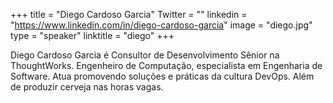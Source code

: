 +++ 
title = "Diego Cardoso Garcia" 
Twitter = "" 
linkedin = "https://www.linkedin.com/in/diego-cardoso-garcia" 
image = "diego.jpg" 
type = "speaker" 
linktitle = "diego" 
+++ 

Diego Cardoso Garcia é Consultor de Desenvolvimento Sênior na ThoughtWorks. Engenheiro de Computação, especialista em Engenharia de Software. Atua promovendo soluções e práticas da cultura DevOps. Além de produzir cerveja nas horas vagas.